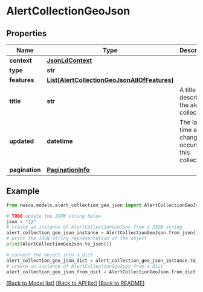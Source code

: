 # AlertCollectionGeoJson


## Properties

Name | Type | Description | Notes
------------ | ------------- | ------------- | -------------
**context** | [**JsonLdContext**](JsonLdContext.md) |  | [optional] 
**type** | **str** |  | 
**features** | [**List[AlertCollectionGeoJsonAllOfFeatures]**](AlertCollectionGeoJsonAllOfFeatures.md) |  | 
**title** | **str** | A title describing the alert collection | [optional] 
**updated** | **datetime** | The last time a change occurred to this collection | [optional] 
**pagination** | [**PaginationInfo**](PaginationInfo.md) |  | [optional] 

## Example

```python
from nwsoa.models.alert_collection_geo_json import AlertCollectionGeoJson

# TODO update the JSON string below
json = "{}"
# create an instance of AlertCollectionGeoJson from a JSON string
alert_collection_geo_json_instance = AlertCollectionGeoJson.from_json(json)
# print the JSON string representation of the object
print(AlertCollectionGeoJson.to_json())

# convert the object into a dict
alert_collection_geo_json_dict = alert_collection_geo_json_instance.to_dict()
# create an instance of AlertCollectionGeoJson from a dict
alert_collection_geo_json_from_dict = AlertCollectionGeoJson.from_dict(alert_collection_geo_json_dict)
```
[[Back to Model list]](../README.md#documentation-for-models) [[Back to API list]](../README.md#documentation-for-api-endpoints) [[Back to README]](../README.md)


